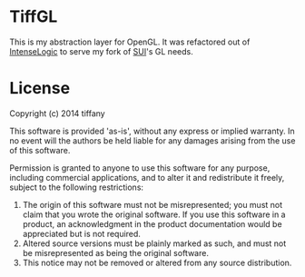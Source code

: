 # TiffGL

This is my abstraction layer for OpenGL. It was refactored out of [IntenseLogic](https://github.com/TheCodeLab/IntenseLogic) to serve my fork of [SUI](https://github.com/Camoy/SUI)'s GL needs.

# License

Copyright (c) 2014 tiffany

This software is provided 'as-is', without any express or implied warranty. In no event will the authors be held liable for any damages arising from the use of this software.

Permission is granted to anyone to use this software for any purpose, including commercial applications, and to alter it and redistribute it freely, subject to the following restrictions:

1. The origin of this software must not be misrepresented; you must not claim that you wrote the original software. If you use this software in a product, an acknowledgment in the product documentation would be appreciated but is not required.
2. Altered source versions must be plainly marked as such, and must not be misrepresented as being the original software.
3. This notice may not be removed or altered from any source distribution.
